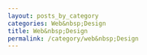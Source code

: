```yaml
---
layout: posts_by_category
categories: Web&nbsp;Design
title: Web&nbsp;Design
permalink: /category/web&nbsp;Design
---
```

